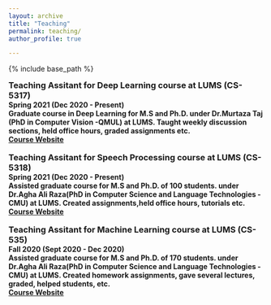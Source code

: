 ```yaml
---
layout: archive
title: "Teaching"
permalink: teaching/
author_profile: true

---
```


<style type='text/css'>
h2, h3, h4, h5, h6 {margin: 0;}
.br {display: block; margin-bottom: 0em; margin: 0;} 
</style>

{% include base_path %}

### Teaching Assitant for Deep Learning course at LUMS (CS-5317)
#### Spring 2021 (Dec 2020 - Present)
#### Graduate course in Deep Learning for M.S and Ph.D. under Dr.Murtaza Taj (PhD in Computer Vision -QMUL) at LUMS. Taught weekly discussion sections, held office hours, graded assignments etc.
#### [Course Website](ML.pdf)

<br/>

### Teaching Assitant for Speech Processing course at LUMS (CS-5318)
#### Spring 2021 (Dec 2020 - Present) 
#### Assisted graduate course for M.S and Ph.D. of 100 students. under Dr.Agha Ali Raza(PhD in Computer Science and Language Technologies - CMU) at LUMS. Created assignments,held office hours, tutorials etc.
#### [Course Website](ML.pdf)

<br/>


### Teaching Assitant for Machine Learning course at LUMS (CS-535)
#### Fall 2020 (Sept 2020 - Dec 2020)
#### Assisted graduate course for M.S and Ph.D. of 170 students. under Dr.Agha Ali Raza(PhD in Computer Science and Language Technologies - CMU) at LUMS. Created homework assignments, gave several lectures, graded, helped students, etc.
#### [Course Website](ML.pdf)
<br/>
